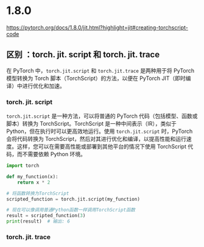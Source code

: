 
# 1.8.0
https://pytorch.org/docs/1.8.0/jit.html?highlight=jit#creating-torchscript-code

## 区别 ：torch. jit. script 和 torch. jit. trace

在 PyTorch 中，`torch.jit.script` 和 `torch.jit.trace` 是两种用于将 PyTorch 模型转换为 Torch 脚本（TorchScript）的方法，以便在 PyTorch JIT（即时编译）中进行优化和加速。

###  torch. jit. script
`torch.jit.script` 是一种方法，可以将普通的 PyTorch 代码（包括模型、函数或脚本）转换为 TorchScript。TorchScript 是一种中间表示（IR），类似于 Python，但在执行时可以更高效地运行。使用 `torch.jit.script` 时，PyTorch 会将代码转换为 TorchScript，然后对其进行优化和编译，以提高性能和运行速度。这样，您可以在需要高性能或部署到其他平台的情况下使用 TorchScript 代码，而不需要依赖 Python 环境。
```python
import torch

def my_function(x):
    return x * 2

# 将函数转换为TorchScript
scripted_function = torch.jit.script(my_function)

# 现在可以像调用普通Python函数一样调用TorchScript函数
result = scripted_function(3)
print(result)  # 输出: 6

```

### torch. jit. trace

